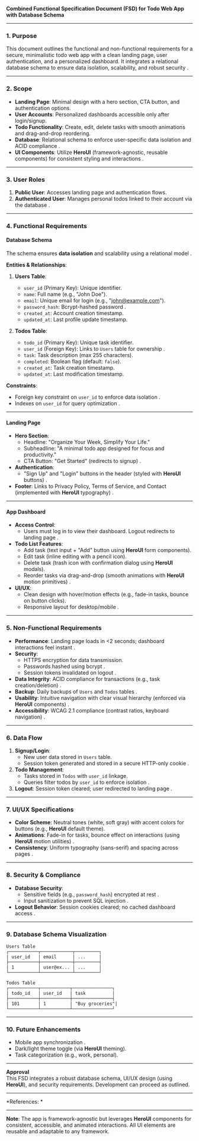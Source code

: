 **Combined Functional Specification Document (FSD) for Todo Web App with Database Schema**  

---

### **1. Purpose**  
This document outlines the functional and non-functional requirements for a secure, minimalistic todo web app with a clean landing page, user authentication, and a personalized dashboard. It integrates a relational database schema to ensure data isolation, scalability, and robust security .  

---

### **2. Scope**  
- **Landing Page**: Minimal design with a hero section, CTA button, and authentication options.  
- **User Accounts**: Personalized dashboards accessible only after login/signup.  
- **Todo Functionality**: Create, edit, delete tasks with smooth animations and drag-and-drop reordering.  
- **Database**: Relational schema to enforce user-specific data isolation and ACID compliance .  
- **UI Components**: Utilize **HeroUI** (framework-agnostic, reusable components) for consistent styling and interactions .  

---

### **3. User Roles**  
1. **Public User**: Accesses landing page and authentication flows.  
2. **Authenticated User**: Manages personal todos linked to their account via the database .  

---

### **4. Functional Requirements**  

#### **Database Schema**  
The schema ensures **data isolation** and scalability using a relational model .  

**Entities & Relationships**:  
1. **Users Table**:  
   - `user_id` (Primary Key): Unique identifier.  
   - `name`: Full name (e.g., "John Doe").  
   - `email`: Unique email for login (e.g., "john@example.com").  
   - `password_hash`: Bcrypt-hashed password .  
   - `created_at`: Account creation timestamp.  
   - `updated_at`: Last profile update timestamp.  

2. **Todos Table**:  
   - `todo_id` (Primary Key): Unique task identifier.  
   - `user_id` (Foreign Key): Links to `Users` table for ownership .  
   - `task`: Task description (max 255 characters).  
   - `completed`: Boolean flag (default: `false`).  
   - `created_at`: Task creation timestamp.  
   - `updated_at`: Last modification timestamp.  

**Constraints**:  
- Foreign key constraint on `user_id` to enforce data isolation .  
- Indexes on `user_id` for query optimization .  

---

#### **Landing Page**  
- **Hero Section**:  
  - Headline: "Organize Your Week, Simplify Your Life."  
  - Subheadline: "A minimal todo app designed for focus and productivity."  
  - CTA Button: "Get Started" (redirects to signup) .  
- **Authentication**:  
  - "Sign Up" and "Login" buttons in the header (styled with **HeroUI** buttons) .  
- **Footer**: Links to Privacy Policy, Terms of Service, and Contact (implemented with **HeroUI** typography) .  

---

#### **App Dashboard**  
- **Access Control**:  
  - Users must log in to view their dashboard. Logout redirects to landing page .  
- **Todo List Features**:  
  - Add task (text input + "Add" button using **HeroUI** form components).  
  - Edit task (inline editing with a pencil icon).  
  - Delete task (trash icon with confirmation dialog using **HeroUI** modals).  
  - Reorder tasks via drag-and-drop (smooth animations with **HeroUI** motion primitives) .  
- **UI/UX**:  
  - Clean design with hover/motion effects (e.g., fade-in tasks, bounce on button clicks).  
  - Responsive layout for desktop/mobile .  

---

### **5. Non-Functional Requirements**  
- **Performance**: Landing page loads in <2 seconds; dashboard interactions feel instant .  
- **Security**:  
  - HTTPS encryption for data transmission.  
  - Passwords hashed using bcrypt .  
  - Session tokens invalidated on logout .  
- **Data Integrity**: ACID compliance for transactions (e.g., task creation/deletion) .  
- **Backup**: Daily backups of `Users` and `Todos` tables .  
- **Usability**: Intuitive navigation with clear visual hierarchy (enforced via **HeroUI** components) .  
- **Accessibility**: WCAG 2.1 compliance (contrast ratios, keyboard navigation) .  

---

### **6. Data Flow**  
1. **Signup/Login**:  
   - New user data stored in `Users` table.  
   - Session token generated and stored in a secure HTTP-only cookie .  
2. **Todo Management**:  
   - Tasks stored in `Todos` with `user_id` linkage.  
   - Queries filter todos by `user_id` to enforce isolation .  
3. **Logout**: Session token cleared; user redirected to landing page .  

---

### **7. UI/UX Specifications**  
- **Color Scheme**: Neutral tones (white, soft gray) with accent colors for buttons (e.g., **HeroUI** default theme).  
- **Animations**: Fade-in for tasks, bounce effect on interactions (using **HeroUI** motion utilities) .  
- **Consistency**: Uniform typography (sans-serif) and spacing across pages .  

---

### **8. Security & Compliance**  
- **Database Security**:  
  - Sensitive fields (e.g., `password_hash`) encrypted at rest .  
  - Input sanitization to prevent SQL injection .  
- **Logout Behavior**: Session cookies cleared; no cached dashboard access .  

---

### **9. Database Schema Visualization**  
```plaintext
Users Table
┌───────────┬────────────┬─────────┐
| user_id   | email      | ...     |
├───────────┼────────────┼─────────┤
| 1         | user@ex... | ...     |
└───────────┴────────────┴─────────┘

Todos Table
┌───────────┬───────────┬───────────────┐
| todo_id   | user_id   | task          |
├───────────┼───────────┼───────────────┤
| 101       | 1         | "Buy groceries"|
└───────────┴───────────┴───────────────┘
```  

---

### **10. Future Enhancements**  
- Mobile app synchronization .  
- Dark/light theme toggle (via **HeroUI** theming).  
- Task categorization (e.g., work, personal).  

---

**Approval**  
This FSD integrates a robust database schema, UI/UX design (using **HeroUI**), and security requirements. Development can proceed as outlined.  

---  
*References: *  

---  
**Note**: The app is framework-agnostic but leverages **HeroUI** components for consistent, accessible, and animated interactions. All UI elements are reusable and adaptable to any framework.